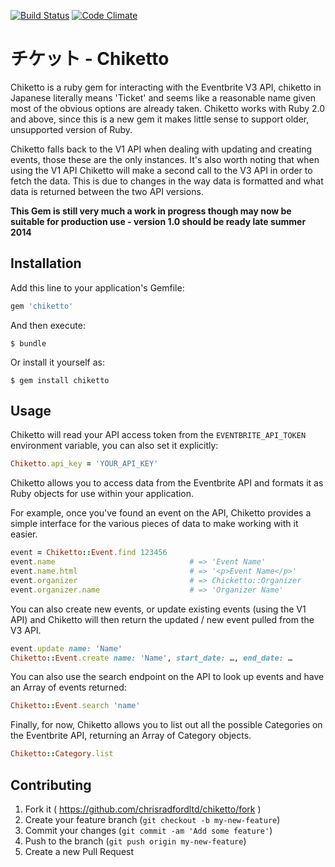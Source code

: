 [![Build Status](https://travis-ci.org/chrisradfordltd/chiketto.svg?branch=master)](https://travis-ci.org/chrisradfordltd/chiketto)
[![Code Climate](https://codeclimate.com/github/chrisradfordltd/chiketto.png)](https://codeclimate.com/github/chrisradfordltd/chiketto)

# チケット - Chiketto

Chiketto is a ruby gem for interacting with the Eventbrite V3 API, chiketto in Japanese literally means 'Ticket' and seems like a reasonable name given most of the obvious options are already taken. Chiketto works with Ruby 2.0 and above, since this is a new gem it makes little sense to support older, unsupported version of Ruby.

Chiketto falls back to the V1 API when dealing with updating and creating events, those these are the only instances. It's also worth noting that when using the V1 API Chiketto will make a second call to the V3 API in order to fetch the data. This is due to changes in the way data is formatted and what data is returned between the two API versions.

**This Gem is still very much a work in progress though may now be suitable for production use - version 1.0 should be ready late summer 2014**

## Installation

Add this line to your application's Gemfile:

```ruby
gem 'chiketto'
```

And then execute:

```
$ bundle
```

Or install it yourself as:

```
$ gem install chiketto
```

## Usage

Chiketto will read your API access token from the `EVENTBRITE_API_TOKEN` environment variable, you can also set it explicitly:

```ruby
Chiketto.api_key = 'YOUR_API_KEY'
```

Chiketto allows you to access data from the Eventbrite API and formats it as Ruby objects for use within your application.

For example, once you've found an event on the API, Chiketto provides a simple interface for the various pieces of data to make working with it easier.

```ruby
event = Chiketto::Event.find 123456
event.name                              # => 'Event Name'
event.name.html                         # => '<p>Event Name</p>'
event.organizer                         # => Chicketto::Organizer
event.organizer.name                    # => 'Organizer Name'
```

You can also create new events, or update existing events (using the V1 API) and Chiketto will then return the updated / new event pulled from the V3 API.

```ruby
event.update name: 'Name'
Chiketto::Event.create name: 'Name', start_date: …, end_date: …
```

You can also use the search endpoint on the API to look up events and have an Array of events returned:

```ruby
Chiketto::Event.search 'name'
```

Finally, for now, Chiketto allows you to list out all the possible Categories on the Eventbrite API, returning an Array of Category objects.

```ruby
Chiketto::Category.list
```

## Contributing

1. Fork it ( https://github.com/chrisradfordltd/chiketto/fork )
2. Create your feature branch (`git checkout -b my-new-feature`)
3. Commit your changes (`git commit -am 'Add some feature'`)
4. Push to the branch (`git push origin my-new-feature`)
5. Create a new Pull Request
